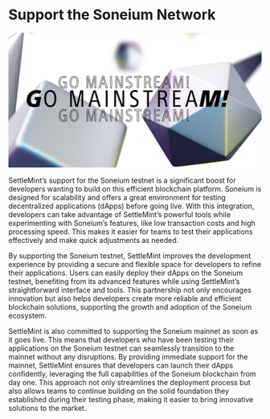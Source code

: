 # Support the Soneium Network

![Changelog Image](../static/img/releases/support-the-soneium-network.png)

SettleMint’s support for the Soneium testnet is a significant boost for developers wanting to build on this efficient blockchain platform. Soneium is designed for scalability and offers a great environment for testing decentralized applications (dApps) before going live. With this integration, developers can take advantage of SettleMint’s powerful tools while experimenting with Soneium’s features, like low transaction costs and high processing speed. This makes it easier for teams to test their applications effectively and make quick adjustments as needed.

By supporting the Soneium testnet, SettleMint improves the development experience by providing a secure and flexible space for developers to refine their applications. Users can easily deploy their dApps on the Soneium testnet, benefiting from its advanced features while using SettleMint’s straightforward interface and tools. This partnership not only encourages innovation but also helps developers create more reliable and efficient blockchain solutions, supporting the growth and adoption of the Soneium ecosystem.

SettleMint is also committed to supporting the Soneium mainnet as soon as it goes live. This means that developers who have been testing their applications on the Soneium testnet can seamlessly transition to the mainnet without any disruptions. By providing immediate support for the mainnet, SettleMint ensures that developers can launch their dApps confidently, leveraging the full capabilities of the Soneium blockchain from day one. This approach not only streamlines the deployment process but also allows teams to continue building on the solid foundation they established during their testing phase, making it easier to bring innovative solutions to the market.
